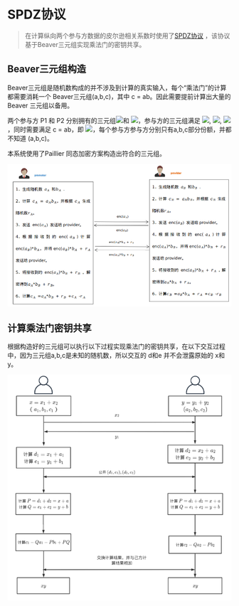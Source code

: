 # SPDZ协议

> 在计算纵向两个参与方数据的皮尔逊相关系数时使用了[SPDZ协议](https://eprint.iacr.org/2017/1230.pdf) ，该协议基于Beaver三元组实现乘法门的密钥共享。

## Beaver三元组构造

Beaver三元组是随机数构成的并不涉及到计算的真实输入，每个“乘法门”的计算都需要消耗一个 Beaver三元组(a,b,c)，其中 c = ab。因此需要提前计算出大量的 Beaver 三元组以备用。

两个参与方 P1 和 P2 分别拥有的三元组<img src="https://render.githubusercontent.com/render/math?math=(a_1,b_1,c_1) ">和 <img src="https://render.githubusercontent.com/render/math?math=(a_2,b_2,c_2) ">，参与方的三元组满足 <img src="https://render.githubusercontent.com/render/math?math=a= a_1%2ba_2">, <img src="https://render.githubusercontent.com/render/math?math=b= b_1%2bb_2">, <img src="https://render.githubusercontent.com/render/math?math=c= c_1%2bc_2"> ，同时需要满足 c = ab，即 <img src="https://render.githubusercontent.com/render/math?math=(a_1%2ba_2)(b_1%2bb_2) = (c_1%2bc_2)">，每个参与方参与方分别只有a,b,c部分份额，并都不知道 (a,b,c)。

本系统使用了Paillier 同态加密方案构造出符合的三元组。

![image-20211216161228029](images/SPDZ/image-20211216161228029.png)

## 计算乘法门密钥共享

根据构造好的三元组可以执行以下过程实现乘法门的密钥共享，在以下交互过程中，因为三元组a,b,c是未知的随机数，所以交互的 d和e 并不会泄露原始的 x和y。

![image-20211224112434639](images/SPDZ/image-20211224112434639.png)
